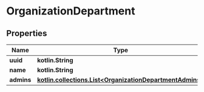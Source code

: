 
# OrganizationDepartment

## Properties
Name | Type | Description | Notes
------------ | ------------- | ------------- | -------------
**uuid** | **kotlin.String** |  |  [optional]
**name** | **kotlin.String** |  |  [optional]
**admins** | [**kotlin.collections.List&lt;OrganizationDepartmentAdmins&gt;**](OrganizationDepartmentAdmins.md) |  |  [optional]



